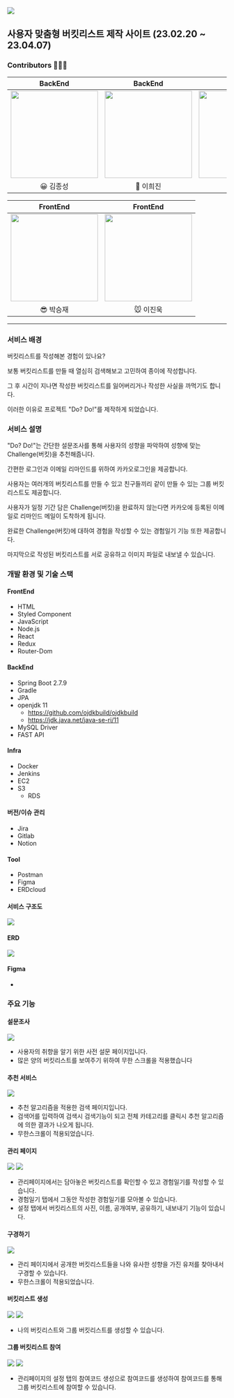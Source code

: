 <img src="https://i.ibb.co/DRS4Zs6/logo.png" />

## 사용자 맞춤형 버킷리스트 제작 사이트 (23.02.20 ~ 23.04.07)



### Contributors 👩‍👧‍👧

|                           BackEnd                            |                           BackEnd                            |                           BackEnd                            |
| :----------------------------------------------------------: | :----------------------------------------------------------: | :----------------------------------------------------------: |
| <img src="https://i.ibb.co/1Qh4BJQ/Image-Pasted-at-2023-4-6-15-29.jpg" height="200px"/> | <img src="https://i.ibb.co/VWXtTnr/Image-Pasted-at-2023-4-6-15-29-2.png" height="200px"/> | <img src="https://i.ibb.co/bB30NK8/Image-Pasted-at-2023-4-6-15-29-1.png" height="200px"/> |
|                           😀 김종성                           |                           💜 이희진                           |                           🍀 염유리                           |

|                           FrontEnd                           |                           FrontEnd                           |
| :----------------------------------------------------------: | :----------------------------------------------------------: |
| <img src="https://i.ibb.co/f8G2CwJ/Kakao-Talk-20230316-184621852.jpg" height="200px"/> | <img src="https://i.ibb.co/3YwdfYz/Image-Pasted-at-2023-4-6-15-29-3.png" height="200px"/> |
| 😎 박승재|                           🐭 이진욱                           |



<hr />

### 서비스 배경

버킷리스트를 작성해본 경험이 있나요?

보통 버킷리스트를 만들 때 열심히 검색해보고 고민하여 종이에 작성합니다.

그 후 시간이 지나면 작성한 버킷리스트를 잃어버리거나 작성한 사실을 까먹기도 합니다.

이러한 이유로 프로젝트 "Do? Do!"를 제작하게 되었습니다.



### 서비스 설명

"Do? Do!"는 간단한 설문조사를 통해 사용자의 성향을 파악하여 성향에 맞는 Challenge(버킷)을 추천해줍니다.

간편한 로그인과 이메일 리마인드를 위하여 카카오로그인을 제공합니다.

사용자는 여러개의 버킷리스트를 만들 수 있고 친구들끼리 같이 만들 수 있는 그룹 버킷리스트도 제공합니다.

사용자가 일정 기간 담은 Challenge(버킷)을 완료하지 않는다면 카카오에 등록된 이메일로 리마인드 메일이 도착하게 됩니다.

완료한 Challenge(버킷)에 대하여 경험을 작성할 수 있는 경험일기 기능 또한 제공합니다.

마지막으로 작성된 버킷리스트를 서로 공유하고 이미지 파일로 내보낼 수 있습니다.



### 개발 환경 및 기술 스택

#### FrontEnd

- HTML
- Styled Component
- JavaScript
- Node.js
- React
- Redux
- Router-Dom



#### BackEnd

- Spring Boot 2.7.9
- Gradle
- JPA
- openjdk 11
  - https://github.com/ojdkbuild/ojdkbuild
  - https://jdk.java.net/java-se-ri/11
- MySQL Driver
- FAST API



#### Infra

- Docker
- Jenkins
- EC2
- S3
  - RDS



#### 버전/이슈 관리

- Jira
- Gitlab
- Notion



#### Tool

- Postman
- Figma
- ERDcloud



#### 서비스 구조도

<img src="https://i.ibb.co/VN4MTcz/SSAFY-DODO-1.png" />



#### ERD

<img src="https://user-images.githubusercontent.com/43941336/230526103-f6ce14f7-d618-4cb5-af5e-82fb50ab761d.png" />

#### Figma

- [Figma]: https://www.figma.com/file/aoJdWaHvSGDClShwiXPxUW/B104?node-id=0-1

  



### 주요 기능

#### 설문조사

<img src="https://im5.ezgif.com/tmp/ezgif-5-6225d2b2ec.gif" />

- 사용자의 취향을 알기 위한 사전 설문 페이지입니다.
- 많은 양의 버킷리스트를 보여주기 위하여 무한 스크롤을 적용했습니다



#### 추천 서비스

<img src="https://im5.ezgif.com/tmp/ezgif-5-5ec116820c.gif" />

- 추천 알고리즘을 적용한 검색 페이지입니다.
- 검색어를 입력하여 검색시 검색기능이 되고 전체 카테고리를 클릭시 추천 알고리즘에 의한 결과가 나오게 됩니다.
- 무한스크롤이 적용되었습니다.



#### 관리 페이지

<img src="https://im5.ezgif.com/tmp/ezgif-5-d3684bab18.gif" />

<img src="https://i.ibb.co/NxBZDHQ/image.png" />

- 관리페이지에서는 담아놓은 버킷리스트를 확인할 수 있고 경험일기를 작성할 수 있습니다.
- 경험일기 탭에서 그동안 작성한 경험일기를 모아볼 수 있습니다.
- 설정 탭에서 버킷리스트의 사진, 이름, 공개여부, 공유하기, 내보내기 기능이 있습니다.



#### 구경하기

<img src="https://im.ezgif.com/tmp/ezgif-1-716a1a90d5.gif" />

- 관리 페이지에서 공개한 버킷리스트들을 나와 유사한 성향을 가진 유저를 찾아내서 구경할 수 있습니다.
- 무한스크롤이 적용되었습니다.



#### 버킷리스트 생성

<img src="https://i.ibb.co/KLRhSmY/1.png" />

<img src="https://i.ibb.co/tHwk8gz/2.png" />

- 나의 버킷리스트와 그룹 버킷리스트를 생성할 수 있습니다.



#### 그룹 버킷리스트 참여

<img src="https://i.ibb.co/9V3jQGQ/image.png" />

<img src="https://i.ibb.co/kcHZSyk/image.png" />

- 관리페이지의 설정 탭의 참여코드 생성으로 참여코드를 생성하여 참여코드를 통해 그룹 버킷리스트에 참여할 수 있습니다.



